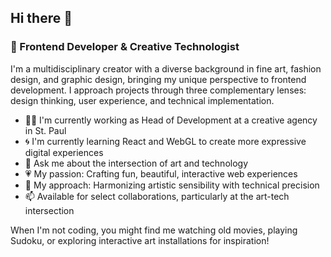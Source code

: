 ## Hi there 👋

### 🎨 Frontend Developer & Creative Technologist

I'm a multidisciplinary creator with a diverse background in fine art, fashion design, and graphic design, bringing my unique perspective to frontend development. I approach projects through three complementary lenses: design thinking, user experience, and technical implementation.

- 👩‍💻 I'm currently working as Head of Development at a creative agency in St. Paul
- 🌀 I'm currently learning React and WebGL to create more expressive digital experiences
- 💬 Ask me about the intersection of art and technology
- 💗 My passion: Crafting fun, beautiful, interactive web experiences
- 🎯 My approach: Harmonizing artistic sensibility with technical precision
- 📫 Available for select collaborations, particularly at the art-tech intersection

When I'm not coding, you might find me watching old movies, playing Sudoku, or exploring interactive art installations for inspiration!
